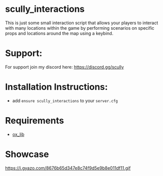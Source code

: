 # scully_interactions
This is just some small interaction script that allows your players to interact with many locations within the game by performing scenarios on specific props and locations around the map using a keybind.

# Support:

For support join my discord here: https://discord.gg/scully

# Installation Instructions:

* add `ensure scully_interactions` to your `server.cfg`

# Requirements

- [ox_lib](https://github.com/overextended/ox_lib)

# Showcase
https://i.gyazo.com/8676b65d347e8c74f9d5e9b8e011df11.gif
